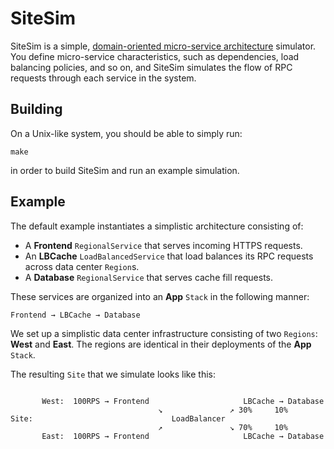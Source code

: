 # SiteSim

SiteSim is a simple, [domain-oriented micro-service
architecture](https://www.uber.com/blog/microservice-architecture/) simulator.
You define micro-service characteristics, such as dependencies, load balancing
policies, and so on, and SiteSim simulates the flow of RPC requests through
each service in the system.

## Building

On a Unix-like system, you should be able to simply run:

```
make
```

in order to build SiteSim and run an example simulation.

## Example

The default example instantiates a simplistic architecture consisting of:

* A **Frontend** `RegionalService` that serves incoming HTTPS requests.
* An **LBCache** `LoadBalancedService` that load balances its RPC requests across
  data center `Region`s.
* A **Database** `RegionalService` that serves cache fill requests.

These services are organized into an **App** `Stack` in the following manner:

```
Frontend → LBCache → Database
```

We set up a simplistic data center infrastructure consisting of two `Regions`:
**West** and **East**.  The regions are identical in their deployments of the
**App** `Stack`.

The resulting `Site` that we simulate looks like this:

```

       West:  100RPS → Frontend                     LBCache → Database
                                 ↘               ↗ 30%     10%
Site:                               LoadBalancer
                                 ↗               ↘ 70%     10%
       East:  100RPS → Frontend                     LBCache → Database

```
